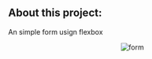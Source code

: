 ## About this project:

An simple form usign flexbox


<p align="center">
    <img alt="form" src="./assets/images/form.gif">
</p>